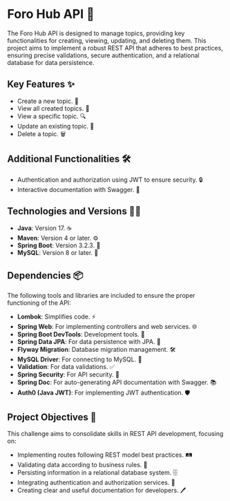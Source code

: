 <h1>Foro Hub API 🚀</h1>
<p>The Foro Hub API is designed to manage topics, providing key functionalities for creating, viewing, updating, and deleting them. This project aims to implement a robust REST API that adheres to best practices, ensuring precise validations, secure authentication, and a relational database for data persistence.</p>

<h2>Key Features ✨</h2>
<ul>
  <li>Create a new topic. 📝</li>
  <li>View all created topics. 👀</li>
  <li>View a specific topic. 🔍</li>
  <li>Update an existing topic. 🔄</li>
  <li>Delete a topic. 🗑️</li>
</ul>

<h2>Additional Functionalities 🛠️</h2>
<ul>
  <li>Authentication and authorization using JWT to ensure security. 🔒</li>
  <li>Interactive documentation with Swagger. 📑</li>
</ul>

<h2>Technologies and Versions 🧑‍💻</h2>
<ul>
  <li><strong>Java</strong>: Version 17. ☕</li>
  <li><strong>Maven</strong>: Version 4 or later. ⚙️</li>
  <li><strong>Spring Boot</strong>: Version 3.2.3. 🌱</li>
  <li><strong>MySQL</strong>: Version 8 or later. 🐬</li>
</ul>

<h2>Dependencies 📦</h2>
<p>The following tools and libraries are included to ensure the proper functioning of the API:</p>
<ul>
  <li><strong>Lombok</strong>: Simplifies code. ⚡</li>
  <li><strong>Spring Web</strong>: For implementing controllers and web services. 🌐</li>
  <li><strong>Spring Boot DevTools</strong>: Development tools. 🔧</li>
  <li><strong>Spring Data JPA</strong>: For data persistence with JPA. 💾</li>
  <li><strong>Flyway Migration</strong>: Database migration management. 🛠️</li>
  <li><strong>MySQL Driver</strong>: For connecting to MySQL. 🔌</li>
  <li><strong>Validation</strong>: For data validations. ✅</li>
  <li><strong>Spring Security</strong>: For API security. 🔐</li>
  <li><strong>Spring Doc</strong>: For auto-generating API documentation with Swagger. 📚</li>
  <li><strong>Auth0 (Java JWT)</strong>: For implementing JWT authentication. 🛡️</li>
</ul>

<h2>Project Objectives 🎯</h2>
<p>This challenge aims to consolidate skills in REST API development, focusing on:</p>
<ul>
  <li>Implementing routes following REST model best practices. 🛤️</li>
  <li>Validating data according to business rules. 📏</li>
  <li>Persisting information in a relational database system. 🗄️</li>
  <li>Integrating authentication and authorization services. 🔑</li>
  <li>Creating clear and useful documentation for developers. 🖊️</li>
</ul>

